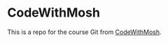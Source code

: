 # CodeWithMosh
This is a repo for the course Git from [CodeWithMosh]([https://www.google.com](https://codewithmosh.com/courses/enrolled/1120640)).
